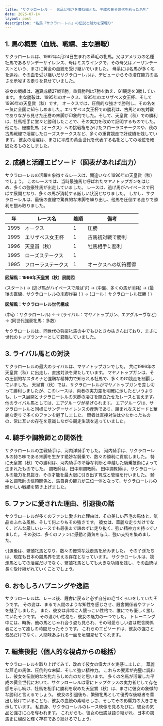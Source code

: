 ```yaml
---
title: "サクラローレル -  気品と強さを兼ね備えた、平成の黄金世代を彩った名牝"
date: 2025-07-14
layout: post
description: "名馬『サクラローレル』の伝説と魅力を深堀り"
---
```


## 1. 馬の概要（血統、戦績、主な勝鞍）

サクラローレルは、1992年4月24日生まれの芦毛の牝馬。父はアメリカの名種牡馬であるサンデーサイレンス、母はミスウインクで、その母父はノーザンテーストという、まさに黄金の血統を受け継いでいました。  母系には名馬が多く名を連ね、その血を受け継いだサクラローレルは、デビューからその潜在能力の高さを示唆する走りを見せていました。

彼女の戦績は、通算成績27戦11勝。重賞勝利は7勝を数え、G1競走を3勝しています。  主な勝鞍は、1995年のオークス、1995年のエリザベス女王杯、そして1996年の天皇賞（秋）です。  オークスでは、圧倒的な強さで勝利し、その名を一気に全国に知らしめました。エリザベス女王杯での勝利は、古馬との初対戦でありながら見せた圧巻の末脚が印象的でした。そして、天皇賞（秋）での勝利は、牡馬相手に堂々と勝利したことで、その実力を改めて証明するものでした。  他にも、優駿牝馬（オークス）への挑戦権をかけたフローラステークスや、秋の古馬戦線で活躍したローズステークスなど、多くの重賞競走で好成績を残しています。  彼女の活躍は、まさに平成の黄金世代を代表する名牝としての地位を確固たるものとしました。


## 2. 成績と活躍エピソード（図表があれば出力）

サクラローレルの活躍を象徴するレースは、間違いなく1996年の天皇賞（秋）でしょう。  このレースでは、当時最強馬と呼ばれたマヤノトップガンをはじめ、多くの強豪牡馬が出走していました。  レースは、逃げ馬がハイペースで飛ばす展開となり、多くの馬が消耗する厳しい状況となりました。  しかし、サクラローレルは、最後の直線で驚異的な末脚を繰り出し、他馬を圧倒する走りで勝利を掴み取りました。

| 年 | レース名             | 着順 | 備考                                     |
|---|----------------------|-------|------------------------------------------|
| 1995 | オークス               | 1     | 圧勝                                     |
| 1995 | エリザベス女王杯         | 1     | 古馬初対戦で勝利                         |
| 1996 | 天皇賞（秋）           | 1     | 牡馬相手に勝利                           |
| 1995 | ローズステークス         | 1     |                                          |
| 1995 | フローラステークス       | 1     | オークスへの切符獲得                       |


**図解風：1996年天皇賞（秋）展開図**

(スタート) → (逃げ馬がハイペースで飛ばす) → (中盤、多くの馬が消耗) → (最後の直線、サクラローレルの末脚炸裂！) → (ゴール！サクラローレル圧勝！)


**図解風：サクラローレル世代構成**

(中心：サクラローレル)  ←→ (ライバル：マヤノトップガン、エアグルーヴなど)  → (同世代強豪牝馬：多数)

サクラローレルは、同世代の強豪牝馬の中でもひときわ抜きん出ており、まさに世代のトップランナーとして君臨していました。


## 3. ライバル馬との対決

サクラローレルの最大のライバルは、マヤノトップガンでした。  共に1996年の天皇賞（秋）に出走し、直接対決を果たしています。  マヤノトップガンは、その圧倒的なスタミナと強靭な精神力で知られる牡馬で、多くのG1競走を制覇していました。  天皇賞（秋）では、サクラローレルがマヤノトップガンを差し切って勝利しましたが、このレースは、両者の実力差を明確に示したというよりも、レース展開とサクラローレルの末脚の凄さを際立たせたレースと言えます。  他のライバル馬としては、エアグルーヴが挙げられます。  エアグルーヴは、サクラローレルと同様にサンデーサイレンスの産駒であり、類まれなスピードと華麗な走りで多くのファンを魅了しました。  両者は直接対決は少なかったものの、常に互いの存在を意識しながら競走生活を送っていました。


## 4. 騎手や調教師との関係性

サクラローレルの主戦騎手は、河内洋騎手でした。  河内騎手は、サクラローレルの持ち味である末脚を生かす絶妙な騎乗で、数々の勝利に貢献しました。  特に天皇賞（秋）での勝利は、河内騎手の冷静な判断と卓越した騎乗技術によって生まれたものでした。  調教師は、田中剛調教師。  田中調教師は、サクラローレルの能力を見抜き、その才能を最大限に引き出す育成と管理を行いました。  騎手と調教師の信頼関係と、馬自身の能力が三位一体となって、サクラローレルの輝かしい戦績を築き上げました。


## 5. ファンに愛された理由、引退後の話

サクラローレルが多くのファンに愛された理由は、その美しい芦毛の馬体と、気品あふれる風格、そして何よりもその強さです。  彼女は、華麗な走りだけでなく、どんな厳しいレースでも最後まで諦めずに走り抜く、強い精神力を持っていました。  その姿は、多くのファンに感動と勇気を与え、強い支持を集めました。

引退後は、繁殖牝馬となり、数々の優秀な競走馬を産みました。  その子孫たちは、現在も日本の競馬界を支える存在となっています。  サクラローレルは、競走馬としての活躍だけでなく、繁殖牝馬としても大きな功績を残し、その血統は長く受け継がれていくことでしょう。


## 6. おもしろハプニングや逸話

サクラローレルは、レース後、厩舎に戻ると必ず自分の毛づくろいをしていたそうです。  その姿は、まるで人間のような知性を感じさせ、厩舎関係者やファンを魅了しました。  また、彼女は非常に人懐っこい性格で、誰にでも優しく接していたそうです。  その温かい性格も、彼女の魅力の一つでした。  トレーニング中には、時折、他の馬とじゃれ合う姿も見られ、その可愛らしい姿は厩舎関係者にとって癒しの時間だったそうです。  これらのエピソードは、彼女の強さと気品だけでなく、人間味あふれる一面を垣間見せてくれます。


## 7. 編集後記（個人的な視点からの総括）

サクラローレルを取り上げてみて、改めて彼女の偉大さを実感しました。  華麗な芦毛の馬体、圧倒的な末脚、そして強い精神力。  これらの要素が完璧に調和し、彼女を伝説的な名牝たらしめたのだと思います。  多くの名馬が活躍した平成の黄金世代において、サクラローレルは常にトップクラスの実力者として存在感を示し続け、牡馬を相手に勝利を収めた天皇賞（秋）は、まさに彼女の象徴的な勝利と言えるでしょう。  彼女の引退後も、繁殖牝馬として優秀な後継者を輩出し続けていることも、彼女の血統の素晴らしさ、そしてその影響力の大きさを示しています。  私自身、サクラローレルのレース映像を見るたびに、彼女の気品と強さに心を奪われます。  これからも、彼女の伝説は語り継がれ、日本の競馬史に燦然と輝く存在であり続けるでしょう。
